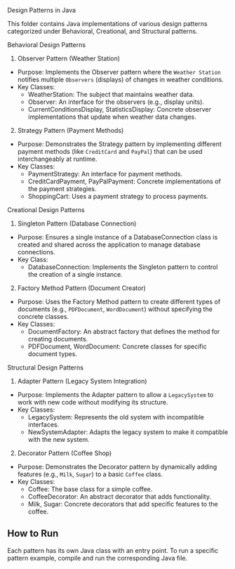 Design Patterns in Java

This folder contains Java implementations of various design patterns categorized under Behavioral, Creational, and Structural patterns.

Behavioral Design Patterns

1. Observer Pattern (Weather Station)
- Purpose: Implements the Observer pattern where the `Weather Station` notifies multiple `Observers` (displays) of changes in weather conditions.
- Key Classes:
  - WeatherStation: The subject that maintains weather data.
  - Observer: An interface for the observers (e.g., display units).
  - CurrentConditionsDisplay, StatisticsDisplay: Concrete observer implementations that update when weather data changes.

2. Strategy Pattern (Payment Methods)
- Purpose: Demonstrates the Strategy pattern by implementing different payment methods (like `CreditCard` and `PayPal`) that can be used interchangeably at runtime.
- Key Classes:
  - PaymentStrategy: An interface for payment methods.
  - CreditCardPayment, PayPalPayment: Concrete implementations of the payment strategies.
  - ShoppingCart: Uses a payment strategy to process payments.

Creational Design Patterns

1. Singleton Pattern (Database Connection)
- Purpose: Ensures a single instance of a DatabaseConnection class is created and shared across the application to manage database connections.
- Key Class:
  - DatabaseConnection: Implements the Singleton pattern to control the creation of a single instance.

2. Factory Method Pattern (Document Creator)
- Purpose: Uses the Factory Method pattern to create different types of documents (e.g., `PDFDocument`, `WordDocument`) without specifying the concrete classes.
- Key Classes:
  - DocumentFactory: An abstract factory that defines the method for creating documents.
  - PDFDocument, WordDocument: Concrete classes for specific document types.

Structural Design Patterns

1. Adapter Pattern (Legacy System Integration)
- Purpose: Implements the Adapter pattern to allow a `LegacySystem` to work with new code without modifying its structure.
- Key Classes:
  - LegacySystem: Represents the old system with incompatible interfaces.
  - NewSystemAdapter: Adapts the legacy system to make it compatible with the new system.

2. Decorator Pattern (Coffee Shop)
- Purpose: Demonstrates the Decorator pattern by dynamically adding features (e.g., `Milk`, `Sugar`) to a basic `Coffee` class.
- Key Classes:
  - Coffee: The base class for a simple coffee.
  - CoffeeDecorator: An abstract decorator that adds functionality.
  - Milk, Sugar: Concrete decorators that add specific features to the coffee.
  
## How to Run

Each pattern has its own Java class with an entry point. To run a specific pattern example, compile and run the corresponding Java file.

